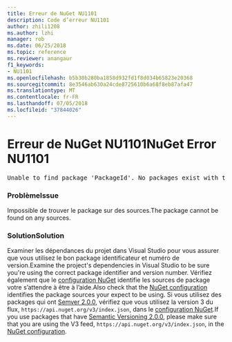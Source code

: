 ```yaml
---
title: Erreur de NuGet NU1101
description: Code d’erreur NU1101
author: zhili1208
ms.author: lzhi
manager: rob
ms.date: 06/25/2018
ms.topic: reference
ms.reviewer: anangaur
f1_keywords:
- NU1101
ms.openlocfilehash: b5b30b280ba1858d932fd1f8d034b65823e20368
ms.sourcegitcommit: 8e3546ab630a24cde8725610b6a68f8eb87afa47
ms.translationtype: MT
ms.contentlocale: fr-FR
ms.lasthandoff: 07/05/2018
ms.locfileid: "37844026"
---
```

# <a name="nuget-error-nu1101"></a><span data-ttu-id="e8595-103">Erreur de NuGet NU1101</span><span class="sxs-lookup"><span data-stu-id="e8595-103">NuGet Error NU1101</span></span>

<pre>Unable to find package 'PackageId'. No packages exist with this id in source(s): 'sourceA', 'sourceB', 'sourceC'</pre>

### <a name="issue"></a><span data-ttu-id="e8595-104">Problème</span><span class="sxs-lookup"><span data-stu-id="e8595-104">Issue</span></span>
<span data-ttu-id="e8595-105">Impossible de trouver le package sur des sources.</span><span class="sxs-lookup"><span data-stu-id="e8595-105">The package cannot be found on any sources.</span></span>

### <a name="solution"></a><span data-ttu-id="e8595-106">Solution</span><span class="sxs-lookup"><span data-stu-id="e8595-106">Solution</span></span>
<span data-ttu-id="e8595-107">Examiner les dépendances du projet dans Visual Studio pour vous assurer que vous utilisez le bon package identificateur et numéro de version.</span><span class="sxs-lookup"><span data-stu-id="e8595-107">Examine the project's dependencies in Visual Studio to be sure you're using the correct package identifier and version number.</span></span> <span data-ttu-id="e8595-108">Vérifiez également que le [configuration NuGet](../../consume-packages/Configuring-NuGet-Behavior.md) identifie les sources de package votre s’attendre à être à l’aide.</span><span class="sxs-lookup"><span data-stu-id="e8595-108">Also check that the [NuGet configuration](../../consume-packages/Configuring-NuGet-Behavior.md) identifies the package sources your expect to be using.</span></span> <span data-ttu-id="e8595-109">Si vous utilisez des packages qui ont [Semver 2.0.0](../../reference/package-versioning.md#semantic-versioning-200), vérifiez que vous utilisez la version 3 du flux, `https://api.nuget.org/v3/index.json`, dans le [configuration NuGet](../../consume-packages/Configuring-NuGet-Behavior.md).</span><span class="sxs-lookup"><span data-stu-id="e8595-109">If you use packages that have [Semantic Versioning 2.0.0](../../reference/package-versioning.md#semantic-versioning-200), please make sure that you are using the V3 feed, `https://api.nuget.org/v3/index.json`, in the [NuGet configuration](../../consume-packages/Configuring-NuGet-Behavior.md).</span></span>